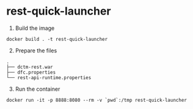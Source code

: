 # rest-quick-launcher
1. Build the image
```
docker build . -t rest-quick-launcher
```
2. Prepare the files
```
.
├── dctm-rest.war
├── dfc.properties
└── rest-api-runtime.properties
```

3. Run the container 
```
docker run -it -p 8888:8080 --rm -v `pwd`:/tmp rest-quick-launcher
```